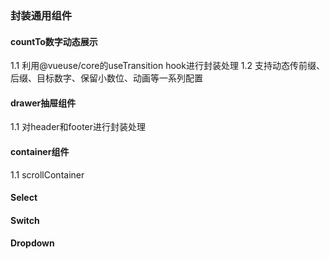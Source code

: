 <!--
 * @Date: 2024-03-28 09:31:23
 * @LastEditors: phil_litian
-->
### 封装通用组件

#### countTo数字动态展示
1.1 利用@vueuse/core的useTransition hook进行封装处理
1.2 支持动态传前缀、后缀、目标数字、保留小数位、动画等一系列配置


#### drawer抽屉组件
1.1 对header和footer进行封装处理


#### container组件 
1.1 scrollContainer

#### Select

#### Switch

#### Dropdown

